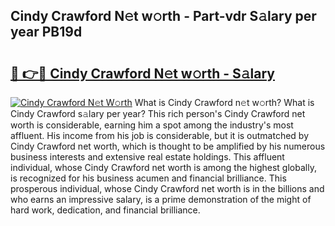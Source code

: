 ## Cindy Crawford N𝚎t w𝚘rth - Part-vdr S𝚊lary per year PB19d

# <h2><a href="http://gc0a0w.nevu.top/?p=Cindy+Crawford">🔗 👉🔴 Cindy Crawford N𝚎t w𝚘rth - S𝚊lary</a></h2>

[![Cindy Crawford N𝚎t W𝚘rth](https://i.imgur.com/Oavwk0R.jpeg)](http://gc0a0w.nevu.top/?p=Cindy+Crawford)
What is Cindy Crawford n𝚎t w𝚘rth? What is Cindy Crawford s𝚊lary per year?
This rich person's Cindy Crawford net worth is considerable, earning him a spot among the industry's most affluent. His income from his job is considerable, but it is outmatched by Cindy Crawford net worth, which is thought to be amplified by his numerous business interests and extensive real estate holdings. This affluent individual, whose Cindy Crawford net worth is among the highest globally, is recognized for his business acumen and financial brilliance. This prosperous individual, whose Cindy Crawford net worth is in the billions and who earns an impressive salary, is a prime demonstration of the might of hard work, dedication, and financial brilliance.
